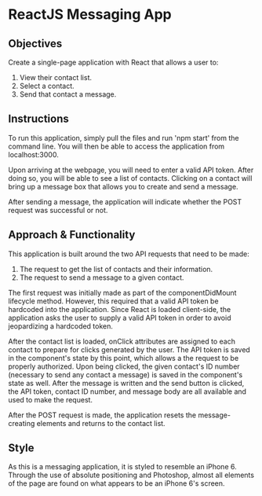 # ReactJS Messaging App

## Objectives

Create a single-page application with React that allows a user to:

1. View their contact list.
2. Select a contact.
3. Send that contact a message.

## Instructions

To run this application, simply pull the files and run 'npm start' from the command line.  You will then be able to access the application from localhost:3000.

Upon arriving at the webpage, you will need to enter a valid API token.  After doing so, you will be able to see a list of contacts.  Clicking on a contact will bring up a message box that allows you to create and send a message.

After sending a message, the application will indicate whether the POST request was successful or not.

## Approach & Functionality

This application is built around the two API requests that need to be made:

1. The request to get the list of contacts and their information.
2. The request to send a message to a given contact.

The first request was initially made as part of the componentDidMount lifecycle method.  However, this required that a valid API token be hardcoded into the application.  Since React is loaded client-side, the application asks the user to supply a valid API token in order to avoid jeopardizing a hardcoded token.

After the contact list is loaded, onClick attributes are assigned to each contact to prepare for clicks generated by the user.  The API token is saved in the component's state by this point, which allows a the request to be properly authorized.  Upon being clicked, the given contact's ID number (necessary to send any contact a message) is saved in the component's state as well.  After the message is written and the send button is clicked, the API token, contact ID number, and message body are all available and used to make the request.

After the POST request is made, the application resets the message-creating elements and returns to the contact list.

## Style

As this is a messaging application, it is styled to resemble an iPhone 6.  Through the use of absolute positioning and Photoshop, almost all elements of the page are found on what appears to be an iPhone 6's screen.
